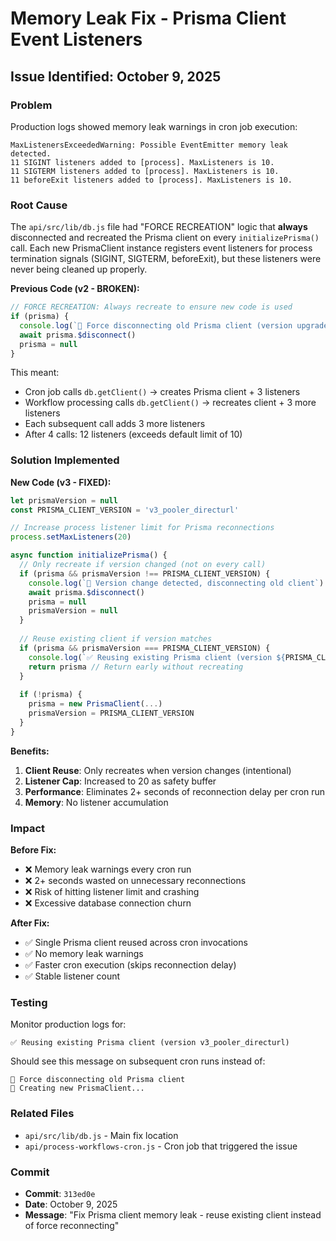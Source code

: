 # Memory Leak Fix - Prisma Client Event Listeners

## Issue Identified: October 9, 2025

### Problem
Production logs showed memory leak warnings in cron job execution:
```
MaxListenersExceededWarning: Possible EventEmitter memory leak detected. 
11 SIGINT listeners added to [process]. MaxListeners is 10.
11 SIGTERM listeners added to [process]. MaxListeners is 10.
11 beforeExit listeners added to [process]. MaxListeners is 10.
```

### Root Cause
The `api/src/lib/db.js` file had "FORCE RECREATION" logic that **always** disconnected and recreated the Prisma client on every `initializePrisma()` call. Each new PrismaClient instance registers event listeners for process termination signals (SIGINT, SIGTERM, beforeExit), but these listeners were never being cleaned up properly.

**Previous Code (v2 - BROKEN):**
```javascript
// FORCE RECREATION: Always recreate to ensure new code is used
if (prisma) {
  console.log(`🔄 Force disconnecting old Prisma client (version upgrade to ${PRISMA_CLIENT_VERSION})`)
  await prisma.$disconnect()
  prisma = null
}
```

This meant:
- Cron job calls `db.getClient()` → creates Prisma client + 3 listeners
- Workflow processing calls `db.getClient()` → recreates client + 3 more listeners
- Each subsequent call adds 3 more listeners
- After 4 calls: 12 listeners (exceeds default limit of 10)

### Solution Implemented

**New Code (v3 - FIXED):**
```javascript
let prismaVersion = null
const PRISMA_CLIENT_VERSION = 'v3_pooler_directurl'

// Increase process listener limit for Prisma reconnections
process.setMaxListeners(20)

async function initializePrisma() {
  // Only recreate if version changed (not on every call)
  if (prisma && prismaVersion !== PRISMA_CLIENT_VERSION) {
    console.log(`🔄 Version change detected, disconnecting old client`)
    await prisma.$disconnect()
    prisma = null
    prismaVersion = null
  }
  
  // Reuse existing client if version matches
  if (prisma && prismaVersion === PRISMA_CLIENT_VERSION) {
    console.log(`✅ Reusing existing Prisma client (version ${PRISMA_CLIENT_VERSION})`)
    return prisma // Return early without recreating
  }
  
  if (!prisma) {
    prisma = new PrismaClient(...)
    prismaVersion = PRISMA_CLIENT_VERSION
  }
}
```

**Benefits:**
1. **Client Reuse**: Only recreates when version changes (intentional)
2. **Listener Cap**: Increased to 20 as safety buffer
3. **Performance**: Eliminates 2+ seconds of reconnection delay per cron run
4. **Memory**: No listener accumulation

### Impact

**Before Fix:**
- ❌ Memory leak warnings every cron run
- ❌ 2+ seconds wasted on unnecessary reconnections
- ❌ Risk of hitting listener limit and crashing
- ❌ Excessive database connection churn

**After Fix:**
- ✅ Single Prisma client reused across cron invocations
- ✅ No memory leak warnings
- ✅ Faster cron execution (skips reconnection delay)
- ✅ Stable listener count

### Testing

Monitor production logs for:
```
✅ Reusing existing Prisma client (version v3_pooler_directurl)
```

Should see this message on subsequent cron runs instead of:
```
🔄 Force disconnecting old Prisma client
🔧 Creating new PrismaClient...
```

### Related Files
- `api/src/lib/db.js` - Main fix location
- `api/process-workflows-cron.js` - Cron job that triggered the issue

### Commit
- **Commit**: `313ed0e`
- **Date**: October 9, 2025
- **Message**: "Fix Prisma client memory leak - reuse existing client instead of force reconnecting"
